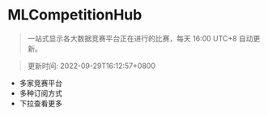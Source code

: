 # MLCompetitionHub

> 一站式显示各大数据竞赛平台正在进行的比赛，每天 16:00 UTC+8 自动更新。
  
> 更新时间: 2022-09-29T16:12:57+0800 

* 多家竞赛平台
* 多种订阅方式
* 下拉查看更多